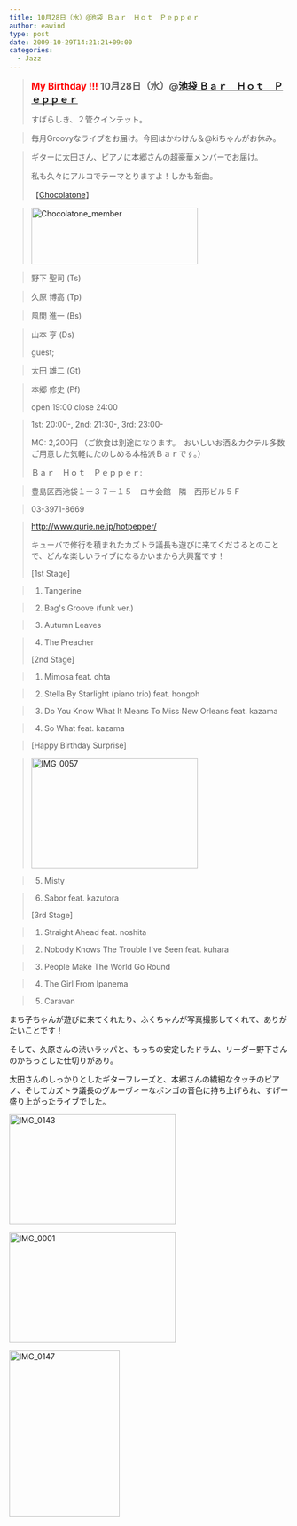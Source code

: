 ```yaml
---
title: 10月28日（水）@池袋 Ｂａｒ　Ｈｏｔ　Ｐｅｐｐｅｒ
author: eawind
type: post
date: 2009-10-29T14:21:21+09:00
categories:
  - Jazz
---
```

> <big><strong><span style="color: #ff0000;">My Birthday !!!</span> 10月28日（水）@<a href="http://jazzhotpepper.com/" target="_blank">池袋 Ｂａｒ　Ｈｏｔ　Ｐｅｐｐｅｒ</a></strong></big>
>
> すばらしき、２管クインテット。

> 毎月Groovyなライブをお届け。今回はかわけん＆@kiちゃんがお休み。

> ギターに太田さん、ピアノに本郷さんの超豪華メンバーでお届け。
>
> 私も久々にアルコでテーマとりますよ！しかも新曲。
>
> 【[Chocolatone][1]】

> <span class="mt-enclosure mt-enclosure-image" style="display: inline;"><a href="/img/2009/10/Chocolatone_member.jpg"><img class="alignnone size-medium wp-image-840" src="/img/2009/10/Chocolatone_member-300x102.jpg" alt="Chocolatone_member" width="300" height="102" srcset="/img/2009/10/Chocolatone_member-300x102.jpg 300w, /img/2009/10/Chocolatone_member.jpg 727w" sizes="(max-width: 300px) 100vw, 300px" /></a></span>

> 野下 聖司 (Ts)

> 久原 博高 (Tp)

> 風間 進一 (Bs)

> 山本 亨 (Ds)
>
> guest;

> 太田 雄二 (Gt)

> 本郷 修史 (Pf)
>
> open 19:00 close 24:00

> 1st: 20:00-, 2nd: 21:30-, 3rd: 23:00-
>
> MC: 2,200円 （ご飲食は別途になります。　おいしいお酒＆カクテル多数ご用意した気軽にたのしめる本格派Ｂａｒです。）
>
> Ｂａｒ　Ｈｏｔ　Ｐｅｐｐｅｒ:

> 豊島区西池袋１ー３７ー１５　ロサ会館　隣　西形ビル５Ｆ

> 03-3971-8669

> <a href="http://jazzhotpepper.com/" target="_blank">http://www.qurie.ne.jp/hotpepper/</a>
>
> キューバで修行を積まれたカズトラ議長も遊びに来てくださるとのことで、どんな楽しいライブになるかいまから大興奮です！
>
> [1st Stage]

> 1. Tangerine

> 2. Bag's Groove (funk ver.)

> 3. Autumn Leaves

> 4. The Preacher
>
> [2nd Stage]

> 1. Mimosa feat. ohta

> 2. Stella By Starlight (piano trio) feat. hongoh

> 3. Do You Know What It Means To Miss New Orleans feat. kazama

> 4. So What feat. kazama

> [Happy Birthday Surprise]

> <span class="mt-enclosure mt-enclosure-image" style="display: inline;"><a href="/img/2009/10/IMG_0057.jpg"><img class="alignnone size-medium wp-image-841" src="/img/2009/10/IMG_0057-300x199.jpg" alt="IMG_0057" width="300" height="199" srcset="/img/2009/10/IMG_0057-300x199.jpg 300w, /img/2009/10/IMG_0057-1024x681.jpg 1024w" sizes="(max-width: 300px) 100vw, 300px" /></a></span>

> 5. Misty

> 6. Sabor feat. kazutora
>
> [3rd Stage]

> 1. Straight Ahead feat. noshita

> 2. Nobody Knows The Trouble I've Seen feat. kuhara

> 3. People Make The World Go Round

> 4. The Girl From Ipanema

> 5. Caravan

まち子ちゃんが遊びに来てくれたり、ふくちゃんが写真撮影してくれて、ありがたいことです！

そして、久原さんの渋いラッパと、もっちの安定したドラム、リーダー野下さんのかちっとした仕切りがあり。

太田さんのしっかりとしたギターフレーズと、本郷さんの繊細なタッチのピアノ、そしてカズトラ議長のグルーヴィーなボンゴの音色に持ち上げられ、すげー盛り上がったライブでした。

<span class="mt-enclosure mt-enclosure-image" style="display: inline;"><a href="/img/2009/10/IMG_0143.jpg"><img class="alignnone size-medium wp-image-842" src="/img/2009/10/IMG_0143-300x199.jpg" alt="IMG_0143" width="300" height="199" srcset="/img/2009/10/IMG_0143-300x199.jpg 300w, /img/2009/10/IMG_0143-1024x681.jpg 1024w" sizes="(max-width: 300px) 100vw, 300px" /></a></span>

<span class="mt-enclosure mt-enclosure-image" style="display: inline;"><a href="/img/2009/10/IMG_0001.jpg"><img class="alignnone size-medium wp-image-844" src="/img/2009/10/IMG_0001-300x199.jpg" alt="IMG_0001" width="300" height="199" srcset="/img/2009/10/IMG_0001-300x199.jpg 300w, /img/2009/10/IMG_0001-1024x681.jpg 1024w" sizes="(max-width: 300px) 100vw, 300px" /></a></span>

<span class="mt-enclosure mt-enclosure-image" style="display: inline;"><a href="/img/2009/10/IMG_0147.jpg"><img class="alignnone size-medium wp-image-845" src="/img/2009/10/IMG_0147-199x300.jpg" alt="IMG_0147" width="199" height="300" srcset="/img/2009/10/IMG_0147-199x300.jpg 199w, /img/2009/10/IMG_0147-681x1024.jpg 681w, /img/2009/10/IMG_0147.jpg 1288w" sizes="(max-width: 199px) 100vw, 199px" /></a></span>

&nbsp;

 [1]: http://www.eawind.net/?page_id=930
